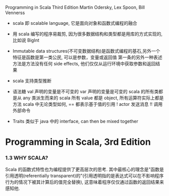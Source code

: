 Programming in Scala Third Edition Martin Odersky, Lex Spoon, Bill Vennerss


* scala 即 scalable language, 它是面向对象和函数式编程的融合

* 用 scala 编写的程序易裁剪, 因为很多数据结构和类型都是用库的方式实现的, 比如说 BigInt

* Immutable data structures(不可变数据结构)是函数式编程的基石,另外一个特征是函数是第一类公民, 可以是参数，变量或返回值
  第一条的另外一种表述方法是方法没有任何 side effects, 他们仅仅从运行环境中获取参数和返回结果

* scala 支持类型推断

* 语法糖
val 声明的变量是不可变的
var 声明的变量是可变的
scala 的所有类都是从 any 类派生而来的
scala 所有 value 都是 object, 所有运算符实际上都是方法
scala 中无论类型如何, == 都表示基于值的引用
!     actor 发送消息
!!    调用外部命令

* Traits 类似于 java 中的 interface, can then be mixed together


# Programming in Scala, 3rd Edition

### 1.3 WHY SCALA?
Scala 的函数式特性也为编程提供了更高层次的思考. 其中最核心的理念是"函数是引用透明(referentially transparent)的"(引用透明指的是表达式可以在不影响程序行为的情况下被其计算后的值完全替换), 这意味着程序仅仅通过函数的返回结果来感知他. 